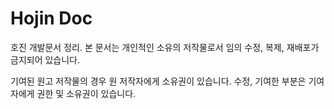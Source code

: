 # Hojin Doc
호진 개발문서 정리.
본 문서는 개인적인 소유의 저작물로서 임의 수정, 복제, 재배포가 금지되어 있습니다.

기여된 원고 저작물의 경우 원 저작자에게 소유권이 있습니다. 수정, 기여한 부분은 기여자에게 권한 및 소유권이 있습니다.